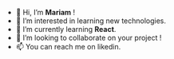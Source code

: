 - 👋 Hi, I’m <b>Mariam</b> !
- 👀 I’m interested in learning new technologies.
- 🌱 I’m currently learning <b>React</b>.
- 💞️ I’m looking to collaborate on your project !
- 📫 You can reach me on likedin.

<!---
mpvz7/mpvz7 is a ✨ special ✨ repository because its `README.md` (this file) appears on your GitHub profile.
You can click the Preview link to take a look at your changes.
--->
